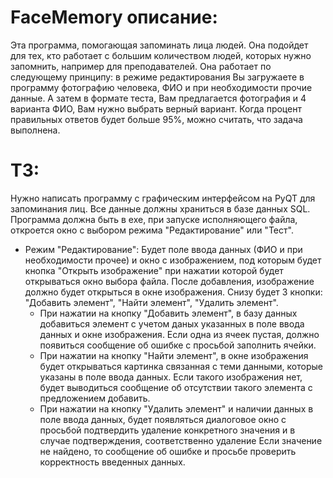 # FaceMemory описание:
Эта программа, помогающая запоминать лица людей. Она подойдет для тех, кто работает с большим количеством людей, которых нужно запомнить, например для преподавателей. Она работает по следующему принципу: в режиме редактирования Вы загружаете в программу фотографию человека, ФИО и при необходимости прочие данные. А затем в формате теста, Вам предлагается фотография и 4 варианта ФИО, Вам нужно выбрать верный вариант. Когда процент правильных ответов будет больше 95%, можно считать, что задача выполнена.

# ТЗ:
Нужно написать программу с графическим интерфейсом на PyQT для запоминания лиц. Все данные должны храниться в базе данных SQL. 
Программа должна быть в exe, при запуске исполняющего файла, откроется окно с выбором режима "Редактирование" или "Тест".
- Режим "Редактирование":
  Будет поле ввода данных (ФИО и при необходимости прочее) и окно с изображением, под которым будет кнопка "Открыть изображение" при нажатии которой будет открываться окно выбора файла.
  После добавления, изображение должно будет открыться в окне изображения. Снизу будет 3 кнопки: "Добавить элемент", "Найти элемент", "Удалить элемент".
  - При нажатии на кнопку "Добавить элемент", в базу данных добавиться элемент с учетом даных указанных в поле ввода данных и окне изображения.
    Если одна из ячеек пустая, должно появиться сообщение об ошибке с просьбой заполнить ячейки.
  - При нажатии на кнопку "Найти элемент", в окне изображения будет открываться картинка связанная с теми данными, которые указаны в поле ввода данных.
    Если такого изображения нет, будет выводиться сообщение об отсутствии такого элемента с предложением добавить.
  - При нажатии на кнопку "Удалить элемент" и наличии данных в поле ввода данных, будет появляться диалоговое окно с просьбой подтвердить удаление конкретного значения и в случае подтверждения, соответственно удаление
    Если значение не найдено, то сообщение об ошибке и просьбе проверить корректность введенных данных.

